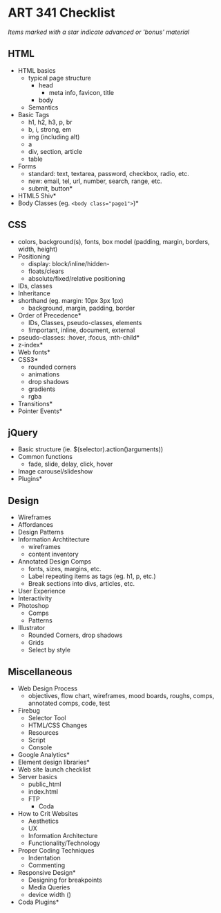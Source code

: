 ART 341 Checklist
============================
*Items marked with a star indicate advanced or 'bonus' material*

HTML
----------------------------
	
- HTML basics 
	- typical page structure
		- head
			- meta info, favicon, title
		- body
	- Semantics
- Basic Tags
	- h1, h2, h3, p, br
	- b, i, strong, em
	- img (including alt)
	- a 
	- div, section, article
	- table
- Forms
	- standard: text, textarea, password, checkbox, radio, etc.
	- new: email, tel, url, number, search, range, etc.
	- submit, button*
- HTML5 Shiv*
- Body Classes (eg. `<body class="page1">`)*



CSS
----------------------------
- colors, background(s), fonts, box model (padding, margin, borders, width, height)
- Positioning
	- display: block/inline/hidden-
	- floats/clears
	- absolute/fixed/relative positioning
- IDs, classes
- Inheritance
- shorthand (eg. margin: 10px 3px 1px)
	- background, margin, padding, border
- Order of Precedence*
	- IDs, Classes, pseudo-classes, elements
	- !important, inline, document, external
- pseudo-classes: :hover, :focus, :nth-child*
- z-index*
- Web fonts*
- CSS3*
	- rounded corners	
	- animations	
	- drop shadows	
	- gradients
	- rgba
- Transitions*
- Pointer Events*


jQuery
----------------------------
- Basic structure (ie. $(selector).action()arguments))
- Common functions
	- fade, slide, delay, click, hover
- Image carousel/slideshow
- Plugins*



Design
----------------------------
- Wireframes
- Affordances
- Design Patterns
- Information Archtitecture
	- wireframes
	- content inventory
- Annotated Design Comps
	- fonts, sizes, margins, etc.
	- Label repeating items as tags (eg. h1, p, etc.)
	- Break sections into divs, articles, etc.
- User Experience
- Interactivity
- Photoshop
	- Comps
	- Patterns
- Illustrator
	- Rounded Corners, drop shadows
	- Grids
	- Select by style	
	

Miscellaneous
----------------------------
- Web Design Process 
	- objectives, flow chart, wireframes, mood boards, roughs, comps, annotated comps, code, test
- Firebug
	- Selector Tool
	- HTML/CSS Changes
	- Resources
	- Script
	- Console
- Google Analytics*
- Element design libraries*
- Web site launch checklist
- Server basics
	- public_html
	- index.html
	- FTP
		- Coda
- How to Crit Websites
	- Aesthetics
	- UX
	- Information Architecture
	- Functionality/Technology
- Proper Coding Techniques
	- Indentation
	- Commenting
- Responsive Design*
	- Designing for breakpoints
	- Media Queries
	- device width (<meta name="viewport" content="width=device-width" />)
- Coda Plugins*

